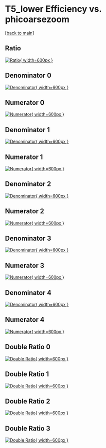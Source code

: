 # T5_lower Efficiency vs. phicoarsezoom

[[back to main](./)]



## Ratio

[![Ratio](../mtv/var/T5_lower_vtr_13_1_eff_phicoarsezoom.png){ width=600px }](../mtv/var/T5_lower_vtr_13_1_eff_phicoarsezoom.pdf)

## Denominator 0

[![Denominator](../mtv/den/T5_lower_vtr_13_1_eff_phicoarsezoom_den0.png){ width=600px }](../mtv/den/T5_lower_vtr_13_1_eff_phicoarsezoom_den0.pdf)

## Numerator 0

[![Numerator](../mtv/num/T5_lower_vtr_13_1_eff_phicoarsezoom_num0.png){ width=600px }](../mtv/num/T5_lower_vtr_13_1_eff_phicoarsezoom_num0.pdf)

## Denominator 1

[![Denominator](../mtv/den/T5_lower_vtr_13_1_eff_phicoarsezoom_den1.png){ width=600px }](../mtv/den/T5_lower_vtr_13_1_eff_phicoarsezoom_den1.pdf)

## Numerator 1

[![Numerator](../mtv/num/T5_lower_vtr_13_1_eff_phicoarsezoom_num1.png){ width=600px }](../mtv/num/T5_lower_vtr_13_1_eff_phicoarsezoom_num1.pdf)

## Denominator 2

[![Denominator](../mtv/den/T5_lower_vtr_13_1_eff_phicoarsezoom_den2.png){ width=600px }](../mtv/den/T5_lower_vtr_13_1_eff_phicoarsezoom_den2.pdf)

## Numerator 2

[![Numerator](../mtv/num/T5_lower_vtr_13_1_eff_phicoarsezoom_num2.png){ width=600px }](../mtv/num/T5_lower_vtr_13_1_eff_phicoarsezoom_num2.pdf)

## Denominator 3

[![Denominator](../mtv/den/T5_lower_vtr_13_1_eff_phicoarsezoom_den3.png){ width=600px }](../mtv/den/T5_lower_vtr_13_1_eff_phicoarsezoom_den3.pdf)

## Numerator 3

[![Numerator](../mtv/num/T5_lower_vtr_13_1_eff_phicoarsezoom_num3.png){ width=600px }](../mtv/num/T5_lower_vtr_13_1_eff_phicoarsezoom_num3.pdf)

## Denominator 4

[![Denominator](../mtv/den/T5_lower_vtr_13_1_eff_phicoarsezoom_den4.png){ width=600px }](../mtv/den/T5_lower_vtr_13_1_eff_phicoarsezoom_den4.pdf)

## Numerator 4

[![Numerator](../mtv/num/T5_lower_vtr_13_1_eff_phicoarsezoom_num4.png){ width=600px }](../mtv/num/T5_lower_vtr_13_1_eff_phicoarsezoom_num4.pdf)

## Double Ratio 0

[![Double Ratio](../mtv/ratio/T5_lower_vtr_13_1_eff_phicoarsezoom_ratio0.png){ width=600px }](../mtv/ratio/T5_lower_vtr_13_1_eff_phicoarsezoom_ratio0.pdf)

## Double Ratio 1

[![Double Ratio](../mtv/ratio/T5_lower_vtr_13_1_eff_phicoarsezoom_ratio1.png){ width=600px }](../mtv/ratio/T5_lower_vtr_13_1_eff_phicoarsezoom_ratio1.pdf)

## Double Ratio 2

[![Double Ratio](../mtv/ratio/T5_lower_vtr_13_1_eff_phicoarsezoom_ratio2.png){ width=600px }](../mtv/ratio/T5_lower_vtr_13_1_eff_phicoarsezoom_ratio2.pdf)

## Double Ratio 3

[![Double Ratio](../mtv/ratio/T5_lower_vtr_13_1_eff_phicoarsezoom_ratio3.png){ width=600px }](../mtv/ratio/T5_lower_vtr_13_1_eff_phicoarsezoom_ratio3.pdf)

